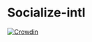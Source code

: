 # Socialize-intl

[![Crowdin](https://badges.crowdin.net/socialize-starter/localized.svg)](https://crowdin.com/project/socialize-starter)
